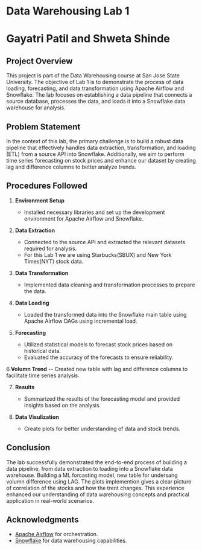 # Data Warehousing Lab 1
# Gayatri Patil and Shweta Shinde

## Project Overview

This project is part of the Data Warehousing course at San Jose State University. The objective of Lab 1 is to demonstrate the process of data loading, forecasting, and data transformation using Apache Airflow and Snowflake. The lab focuses on establishing a data pipeline that connects a source database, processes the data, and loads it into a Snowflake data warehouse for analysis.

## Problem Statement

In the context of this lab, the primary challenge is to build a robust data pipeline that effectively handles data extraction, transformation, and loading (ETL) from a source API into Snowflake. Additionally, we aim to perform time series forecasting on stock prices and enhance our dataset by creating lag and difference columns to better analyze trends.

## Procedures Followed

1. **Environment Setup**
   - Installed necessary libraries and set up the development environment for Apache Airflow and Snowflake.

2. **Data Extraction**
   - Connected to the source API and extracted the relevant datasets required for analysis.
   - For this Lab 1 we are using Starbucks(SBUX) and New York Times(NYT) stock data.

3. **Data Transformation**
   - Implemented data cleaning and transformation processes to prepare the data.

4. **Data Loading**
   - Loaded the transformed data into the Snowflake main table using Apache Airflow DAGs using incremental load.

5. **Forecasting**
   - Utilized statistical models to forecast stock prices based on historical data.
   - Evaluated the accuracy of the forecasts to ensure reliability.
     
6.**Volumn Trend**
  -- Created new table with lag and difference columns to facilitate time series analysis.

7. **Results**
   - Summarized the results of the forecasting model and provided insights based on the analysis.

8. **Data Visulization**
   - Create plots for better understanding of data and stock trends.

## Conclusion

The lab successfully demonstrated the end-to-end process of building a data pipeline, from data extraction to loading into a Snowflake data warehouse. Building a ML forcasting model, new table for undersang volumn difference using LAG. The plots implemention gives a clear picture of correlation of the stocks and how the trent changes.
This experience enhanced our understanding of data warehousing concepts and practical application in real-world scenarios.

## Acknowledgments

- [Apache Airflow](https://airflow.apache.org/) for orchestration.
- [Snowflake](https://www.snowflake.com/) for data warehousing capabilities.

